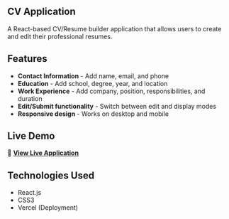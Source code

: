 ## CV Application

A React-based CV/Resume builder application that allows users to create and edit their professional resumes.

## Features

- **Contact Information** - Add name, email, and phone
- **Education** - Add school, degree, year, and location
- **Work Experience** - Add company, position, responsibilities, and duration
- **Edit/Submit functionality** - Switch between edit and display modes
- **Responsive design** - Works on desktop and mobile

## Live Demo

🔗 **[View Live Application](https://cv-application-tekkers-projects.vercel.app)**

## Technologies Used

- React.js
- CSS3
- Vercel (Deployment)
